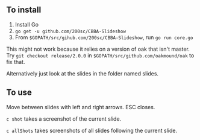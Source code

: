 ## To install ##

1. Install Go
2. `go get -u github.com/200sc/CBBA-Slideshow`
3. From `$GOPATH/src/gihub.com/200sc/CBBA-Slideshow`, run `go run core.go`

This might not work because it relies on a version of oak that isn't master.
Try `git checkout release/2.0.0` in `$GOPATH/src/github.com/oakmound/oak` to fix that.

Alternatively just look at the slides in the folder named slides.

## To use ##

Move between slides with left and right arrows. ESC closes. 

`c shot` takes a screenshot of the current slide.

`c allShots` takes screenshots of all slides following the current slide.
